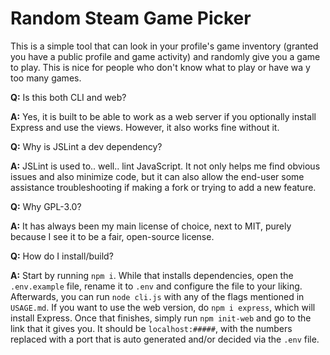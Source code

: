 # Random Steam Game Picker

This is a simple tool that can look in your profile's game inventory (granted you have a public profile and game activity) and randomly give you a game to play. This is nice for people who don't know what to play or have wa y too many games.

**Q:** Is this both CLI and web?

**A:** Yes, it is built to be able to work as a web server if you optionally install Express and use the views. However, it also works fine without it.

**Q:** Why is JSLint a dev dependency?

**A:** JSLint is used to.. well.. lint JavaScript. It not only helps me find obvious issues and also minimize code, but it can also allow the end-user some assistance troubleshooting if making a fork or trying to add a new feature.

**Q:** Why GPL-3.0?

**A:** It has always been my main license of choice, next to MIT, purely because I see it to be a fair, open-source license. 

**Q:** How do I install/build?

**A:** Start by running `npm i`. While that installs dependencies, open the `.env.example` file, rename it to `.env` and configure the file to your liking. Afterwards, you can run `node cli.js` with any of the flags mentioned in `USAGE.md`. If you want to use the web version, do `npm i express`, which will install Express. Once that finishes, simply run `npm init-web` and go to the link that it gives you. It should be `localhost:#####`, with the numbers replaced with a port that is auto generated and/or decided via the `.env` file.